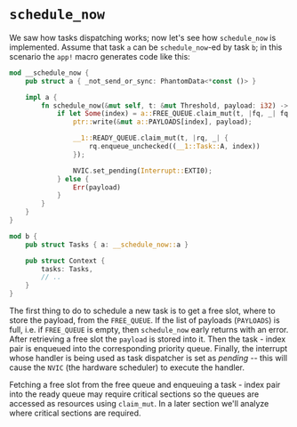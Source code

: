 # `schedule_now`

We saw how tasks dispatching works; now let's see how `schedule_now` is implemented. Assume that
task `a` can be `schedule_now`-ed by task `b`; in this scenario the `app!` macro generates code like
this:

``` rust
mod __schedule_now {
    pub struct a { _not_send_or_sync: PhantomData<*const ()> }

    impl a {
        fn schedule_now(&mut self, t: &mut Threshold, payload: i32) -> Result<(), i32> {
            if let Some(index) = a::FREE_QUEUE.claim_mut(t, |fq, _| fq.dequeue()) {
                ptr::write(&mut a::PAYLOADS[index], payload);

                __1::READY_QUEUE.claim_mut(t, |rq, _| {
                    rq.enqueue_unchecked((__1::Task::A, index))
                });

                NVIC.set_pending(Interrupt::EXTI0);
            } else {
                Err(payload)
            }
        }
    }
}

mod b {
    pub struct Tasks { a: __schedule_now::a }

    pub struct Context {
        tasks: Tasks,
        // ..
    }
}
```

The first thing to do to schedule a new task is to get a free slot, where to store the payload, from
the `FREE_QUEUE`. If the list of payloads (`PAYLOADS`) is full, i.e. if `FREE_QUEUE` is empty, then
`schedule_now` early returns with an error. After retrieving a free slot the `payload` is stored
into it. Then the task - index pair is enqueued into the corresponding priority queue. Finally, the
interrupt whose handler is being used as task dispatcher is set as *pending* -- this will cause the
`NVIC` (the hardware scheduler) to execute the handler.

Fetching a free slot from the free queue and enqueuing a task - index pair into the ready queue may
require critical sections so the queues are accessed as resources using `claim_mut`. In a later
section we'll analyze where critical sections are required.
